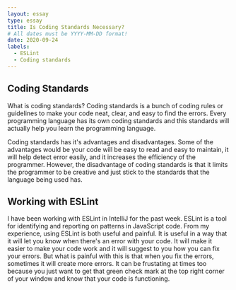 ```yaml
---
layout: essay
type: essay
title: Is Coding Standards Necessary?
# All dates must be YYYY-MM-DD format!
date: 2020-09-24
labels:
  - ESLint
  - Coding standards
---
```


Coding Standards
---
What is coding standards? Coding standards is a bunch of coding rules or guidelines to make your code neat, clear, and easy to find the errors. Every programming language has its own coding standards and this standards will actually help you learn the programming language.

Coding standards has it's advantages and disadvantages. Some of the advantages would be your code will be easy to read and easy to maintain, it will help detect error easily, and it increases the efficiency of the programmer. However, the disadvantage of coding standards is that it limits the programmer to be creative and just stick to the standards that the language being used has. 

Working with ESLint
---
I have been working with ESLint in IntelliJ for the past week. ESLint is a tool for identifying and reporting on patterns in JavaScript code. From my experience, using ESLint is both useful and painful. It is useful in a way that it will let you know when there's an error with your code. It will make it easier to make your code work and it will suggest to you how you can fix your errors. But what is painful with this is that when you fix the errors, sometimes it will create more errors. It can be frustating at times too because you just want to get that green check mark at the top right corner of your window and know that your code is functioning.

